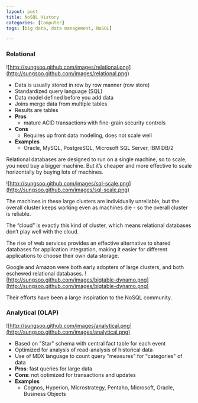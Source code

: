 ```yaml
---
layout: post
title: NoSQL History
categories: [Computer]
tags: [big data, data management, NoSQL]

---
```


### Relational
![http://sungsoo.github.com/images/relational.png](http://sungsoo.github.com/images/relational.png)

* Data is usually stored in row by row manner (row store)
* Standardized query language (SQL)
* Data model defined before you add data
* Joins merge data from multiple tables
* Results are tables
* **Pros**
	* mature ACID transactions with fine-grain security controls
* **Cons**
	* Requires up front data modeling, does not scale well 
* **Examples**
	* Oracle, MySQL, PostgreSQL, Microsoft SQL Server, IBM DB/2

Relational databases are designed to run on a single machine, so to scale, you need buy a bigger machine. But it’s cheaper and more effective to scale horizontally by buying lots of machines.

![http://sungsoo.github.com/images/sql-scale.png](http://sungsoo.github.com/images/sql-scale.png)

The machines in these large clusters are individually unreliable, but the overall cluster keeps working even as machines die - so the overall cluster is reliable.


The “cloud” is exactly this kind of cluster, which means relational databases don’t play well with the cloud.

The rise of web services provides an effective alternative to shared databases for application integration, making it easier for different applications to choose their own data storage.
	
Google and Amazon were both early adopters of large clusters, and both eschewed relational databases.
![http://sungsoo.github.com/images/bigtable-dynamo.png](http://sungsoo.github.com/images/bigtable-dynamo.png)

Their efforts have been a large inspiration to the NoSQL community.


### Analytical (OLAP)	
![http://sungsoo.github.com/images/analytical.png](http://sungsoo.github.com/images/analytical.png)

* Based on "Star" schema with central fact table for each event
* Optimized for analysis of read-analysis of historical data
* Use of MDX language to count query "measures" for "categories" of data
* **Pros**: fast queries for large data
* **Cons**: not optimized for transactions and updates
* **Examples**
	* Cognos, Hyperion, Microstrategy, Pentaho, Microsoft, Oracle, Business Objects